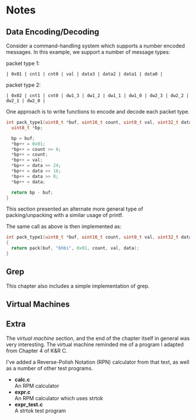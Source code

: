 # Notes

## Data Encoding/Decoding

Consider a command-handling system which supports a number encoded messages. In
this example, we support a number of message types:

packet type 1:
```
| 0x01 | cnt1 | cnt0 | val | data3 | data2 | data1 | data0 |
```

packet type 2:
```
| 0x02 | cnt1 | cnt0 | dw1_3 | dw1_2 | dw1_1 | dw1_0 | dw2_3 | dw2_2 | dw2_1 | dw2_0 | 
```

One approach is to write functions to encode and decode each packet type.

```C
int pack_type1(uint8_t *buf, uint16_t count, uint8_t val, uint32_t data) {
  uint8_t *bp;

  bp = buf;
  *bp++ = 0x01;
  *bp++ = count >> 8;
  *bp++ = count;
  *bp++ = val;
  *bp++ = data >> 24;
  *bp++ = data >> 16;
  *bp++ = data >> 8;
  *bp++ = data;

  return bp - buf;
}
```

This section presented an alternate more general type of packing/unpacking with
a similar usage of printf.

The same call as above is then implemented as:
```C
int pack_type1(uint8_t *buf, uint16_t count, uint8_t val, uint32_t data)
{
  return pack(buf, "bhbi", 0x01, count, val, data);
}
```

## Grep

This chapter also includes a simple implementation of grep.

## Virtual Machines



## Extra

The *virtual machine* section, and the end of the chapter itself in general was 
very interesting. The virtual machine reminded me of a program I adapted from
Chapter 4 of K&R C.

I've added a Reverse-Polish Notation (RPN) calculator from that text, as well
as a number of other test programs.

- **calc.c**  
  An RPM calculator
- **expr.c**  
  An RPM calculator which uses strtok
- **expr_test.c**  
  A strtok test program